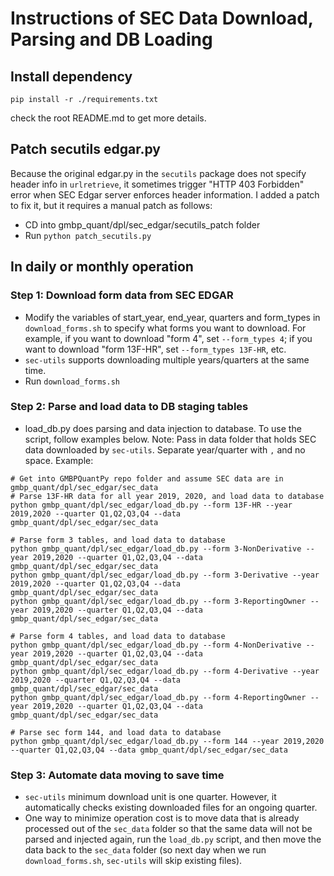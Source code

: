 # Instructions of SEC Data Download, Parsing and DB Loading

## Install dependency
```pip install -r ./requirements.txt```

check the root README.md to get more details.

## Patch secutils edgar.py
Because the original edgar.py in the `secutils` package does not specify header info in `urlretrieve`, it sometimes trigger "HTTP 403 Forbidden" error when SEC Edgar server enforces header information. I added a patch to fix it, but it requires a manual patch as follows:
* CD into gmbp_quant/dpl/sec_edgar/secutils_patch folder
* Run `python patch_secutils.py`

## In daily or monthly operation
### Step 1: Download form data from SEC EDGAR
* Modify the variables of start_year, end_year, quarters and form_types in `download_forms.sh` to specify what forms you want to download. For example, if you want to download "form 4", set `--form_types 4`; if you want to download "form 13F-HR", set `--form_types 13F-HR`, etc.
* `sec-utils` supports downloading multiple years/quarters at the same time.
* Run `download_forms.sh`
### Step 2: Parse and load data to DB staging tables
* load_db.py does parsing and data injection to database. To use the script, follow examples below. Note: Pass in data folder that holds SEC data downloaded by `sec-utils`. Separate year/quarter with `,` and no space.
Example:
```python:
# Get into GMBPQuantPy repo folder and assume SEC data are in gmbp_quant/dpl/sec_edgar/sec_data
# Parse 13F-HR data for all year 2019, 2020, and load data to database
python gmbp_quant/dpl/sec_edgar/load_db.py --form 13F-HR --year 2019,2020 --quarter Q1,Q2,Q3,Q4 --data gmbp_quant/dpl/sec_edgar/sec_data

# Parse form 3 tables, and load data to database
python gmbp_quant/dpl/sec_edgar/load_db.py --form 3-NonDerivative --year 2019,2020 --quarter Q1,Q2,Q3,Q4 --data gmbp_quant/dpl/sec_edgar/sec_data
python gmbp_quant/dpl/sec_edgar/load_db.py --form 3-Derivative --year 2019,2020 --quarter Q1,Q2,Q3,Q4 --data gmbp_quant/dpl/sec_edgar/sec_data
python gmbp_quant/dpl/sec_edgar/load_db.py --form 3-ReportingOwner --year 2019,2020 --quarter Q1,Q2,Q3,Q4 --data gmbp_quant/dpl/sec_edgar/sec_data

# Parse form 4 tables, and load data to database
python gmbp_quant/dpl/sec_edgar/load_db.py --form 4-NonDerivative --year 2019,2020 --quarter Q1,Q2,Q3,Q4 --data gmbp_quant/dpl/sec_edgar/sec_data
python gmbp_quant/dpl/sec_edgar/load_db.py --form 4-Derivative --year 2019,2020 --quarter Q1,Q2,Q3,Q4 --data gmbp_quant/dpl/sec_edgar/sec_data
python gmbp_quant/dpl/sec_edgar/load_db.py --form 4-ReportingOwner --year 2019,2020 --quarter Q1,Q2,Q3,Q4 --data gmbp_quant/dpl/sec_edgar/sec_data

# Parse sec form 144, and load data to database
python gmbp_quant/dpl/sec_edgar/load_db.py --form 144 --year 2019,2020 --quarter Q1,Q2,Q3,Q4 --data gmbp_quant/dpl/sec_edgar/sec_data
```

### Step 3: Automate data moving to save time
* `sec-utils` minimum download unit is one quarter. However, it automatically checks existing downloaded files for an ongoing quarter.
* One way to minimize operation cost is to move data that is already processed out of the `sec_data` folder so that the same data will not be parsed and injected again, run the `load_db.py` script, and then move the data back to the `sec_data` folder (so next day when we run `download_forms.sh`, `sec-utils` will skip existing files).